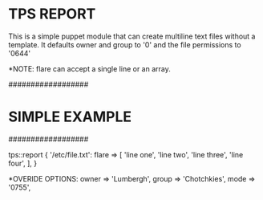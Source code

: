 TPS REPORT
==========
This is a simple puppet module that can create multiline text files without a template.
It defaults owner and group to '0' and the file permissions to '0644'

*NOTE: flare can accept a single line or an array.

##################
# SIMPLE EXAMPLE #
##################

tps::report { '/etc/file.txt':
  flare => [
    'line one',
    'line two',
    'line three',
    'line four',
  ],
}

*OVERIDE OPTIONS:
owner => 'Lumbergh',
group => 'Chotchkies',
mode  => '0755',
